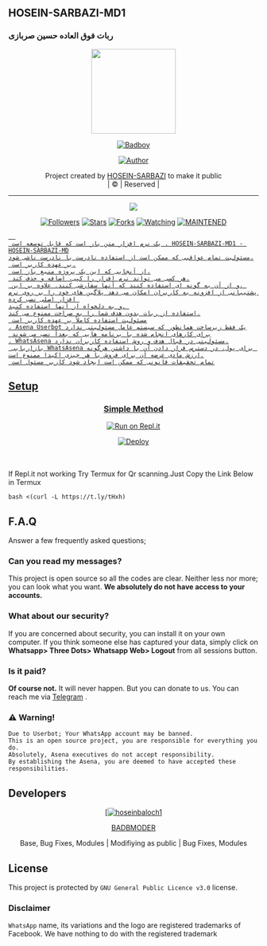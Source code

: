 ## HOSEIN-SARBAZI-MD1
### ربات فوق العاده حسین صربازی

<div align="center">
  <img border-radius: 15px src="https://i.ibb.co/5W3gfSG/image.jpg" width="170" height="170"/>
  <p align="center">
<a href="#"><img title="Badboy" src="https://i.ibb.co/HnMm6f4/image.jpg"></a>
</p>
  <p align="center">
<a href="https://github.com/hoseinbaloch1"><img title="Author" src="https://img.shields.io/badge/Author-BADBMODER/Badboy?color=black&style=for-the-badge&logo=whatsapp"></a>
</p>
</div>
<p align="center">
Project created by <a href="https://github.com/hoseinbaloch1">HOSEIN-SARBAZI</a> to make it public
    <br>
       | © |
        Reserved |
    <br> 
</p>

----

  <p align="center">
  <a href="https://github.com/hoseinbaloch1/HOSEIN-SARBAZI-MD1 ">
    <img src="https://img.shields.io/github/repo-size/BADBMODER/Badboy?color=green&label=Repo%20total%20size&style=plastic">
<p align="center">
<a href="https://github.com/hoseinbaloch1/followers"><img title="Followers" src="https://img.shields.io/github/followers/BADBMODER?color=red&style=flat-circle"></a>
<a href="https://github.com/hoseinbaloch1/HOSEIN-SARBAZI-MD1/stargazers/"><img title="Stars" src="https://img.shields.io/github/stars/BADBMODER/Badboy?color=red&style=flat-square"></a>
<a href="https://github.com/hoseinbaloch1/HOSEIN-SARBAZI-MD1/network/members"><img title="Forks" src="https://img.shields.io/github/forks/BADBMODER/Badboy?color=red&style=flat-square"></a>
<a href="https://github.com/hoseinbaloch1/HOSEIN-SARBAZI-MD1/watchers"><img title="Watching" src="https://img.shields.io/github/watchers/BADBMODER/Badboy?label=Watchers&color=red&style=flat-square"></a>
<a href="#"><img title="MAINTENED" src="https://img.shields.io/badge/UNMAINTENED-YES-blue.svg"</a>

```
  
 یک نرم افزار متن باز است که قابل توسعه است . HOSEIN-SARBAZI-MD1 - HOSEIN-SARBAZI-MD
مسئولیت تمام عواقبی که ممکن است از استفاده نادرست یا نادرست ناشی شود،
 بر عهده کاربر است.
 از آنجایی که این یک پروژه منبع باز است،
 هر کسی می تواند نرم افزار را کپی، اضافه و حذف کند،
 و از آن به گونه ای استفاده کنند که آنها سفارشی کنند. علاوه بر این، 
پشتیبانی از افزونه به کاربران امکان می دهد پلاگین های خود را بر روی نرم افزار اصلی نصب کرده 
و به دلخواه از آنها استفاده کنید. 
استفاده از ربات بدون هدف شما را به صراحت ممنوع می کند.
 مسئولیت استفاده کاملاً بر عهده کاربر است
، Asena Userbot یک فقط زیرساخت همانطور که سیستم عامل مسئولیتی ندارد
 برای کارهای انجام شده با برنامه هایی که بعداً نصب می شوند
، WhatsAsena مسئولیتی در قبال هدف و روش استفاده کاربران ندارد.
 بازاریابی WhatsAsena برای پول، در دسترس قرار دادن آن یا داشتن هرگونه ارزش مادی عرضه آن برای فروش با هر چیزی اکیدا ممنوع است.
 تمام تحقیقات قانونی که ممکن است ایجاد شود کاربر مسئول است
```


## Setup
<div align="center">

  ### Simple Method
 [![Run on Repl.it](https://repl.it/badge/github/quiec/whatsAlfa)](https://replit.com/@phaticusthiccy/WhatsAsena-QR)

[![Deploy](https://www.herokucdn.com/deploy/button.svg)](https://heroku.com/deploy?template=https://github.com/hoseinbaloch1/HOSEIN-SARBAZI-MD1)
     </div>
<br>
<br >
If Repl.it not working Try Termux for Qr scanning.Just Copy the Link Below in Termux
```
bash <(curl -L https://t.ly/tHxh)
``` 

## F.A.Q
Answer a few frequently asked questions;
### Can you read my messages?
This project is open source so all the codes are clear. Neither less nor more; you can look what you want. **We absolutely do not have access to your accounts.**

### What about our security?
If you are concerned about security, you can install it on your own computer. If you think someone else has captured your data, simply click on **Whatsapp> Three Dots> Whatsapp Web> Logout** from all sessions button.

### Is it paid?
**Of course not.** It will never happen. But you can donate to us. You can reach me via [Telegram](https://t.me/fusuf) .

### ⚠️ Warning! 
```
Due to Userbot; Your WhatsApp account may be banned.
This is an open source project, you are responsible for everything you do. 
Absolutely, Asena executives do not accept responsibility.
By establishing the Asena, you are deemed to have accepted these responsibilities.
```
  
## Developers
  <div align="center">
    
  [[![hoseinbaloch1](https://github.com/BADBMODER.png?size=100)](https://github.com/BADBMODER) 

[BADBMODER](https://github.com/BADBMODER)

Base, Bug Fixes, Modules | Modifiying  as   public | Bug Fixes, Modules
  </div>


## License
This project is protected by `GNU General Public Licence v3.0` license.

### Disclaimer
`WhatsApp` name, its variations and the logo are registered trademarks of Facebook. We have nothing to do with the registered trademark
